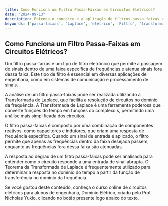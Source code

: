 ```yaml
---
title: Como Funciona um Filtro Passa-Faixas em Circuitos Elétricos?
date: "2024-09-13"
description: Entenda o conceito e a aplicação de filtros passa-faixas em circuitos elétricos.
keywords: ['passa-faixas', 'Laplace', 'elétrico', 'Filtro', 'transformada', 'Degrau', 'Teorema']
---
```


## Como Funciona um Filtro Passa-Faixas em Circuitos Elétricos?

Um filtro passa-faixas é um tipo de filtro eletrônico que permite a passagem de sinais dentro de uma faixa específica de frequências e atenua sinais fora dessa faixa. Este tipo de filtro é essencial em diversas aplicações de engenharia, como em sistemas de comunicação e processamento de sinais.

A análise de um filtro passa-faixas pode ser realizada utilizando a Transformada de Laplace, que facilita a resolução de circuitos no domínio da frequência. A Transformada de Laplace é uma ferramenta poderosa que converte funções do tempo em funções do complexo s, permitindo uma análise mais simplificada dos circuitos.

O filtro passa-faixas é composto por uma combinação de componentes reativos, como capacitores e indutores, que criam uma resposta de frequência específica. Quando um sinal de entrada é aplicado, o filtro permite que apenas as frequências dentro da faixa desejada passem, enquanto as frequências fora dessa faixa são atenuadas.

A resposta ao degrau de um filtro passa-faixas pode ser analisada para entender como o circuito responde a uma entrada de sinal abrupta. O Teorema da Transformada de Laplace é frequentemente utilizado para determinar a resposta no domínio do tempo a partir da função de transferência no domínio da frequência.

Se você gostou deste conteúdo, conheça o curso online de circuitos elétricos para alunos de engenharia, Domínio Elétrico, criado pelo Prof. Nicholas Yukio, clicando no botão presente logo abaixo do texto.
